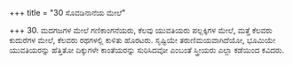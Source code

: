 +++
title = "30 ಸೊವಡಿನಾನೆಯ ಮೇಲೆ"

+++
30. ಮದಗಜಗಳ  ಮೇಲೆ ಗಣಿಕಾಂಗನೆಯರು, ಕೆಲವು ಯುವತಿಯರು ಪಲ್ಲಕ್ಕಿಗಳ ಮೇಲೆ,  ಮತ್ತೆ ಕೆಲವರು ಕುದುರೆಗಳ ಮೇಲೆ, ಕೆಲವರು ರಥಗಳಲ್ಲಿ ಕುಳಿತು  ಹೊರಟರು. ಸೃಷ್ಟಿಯೇ ತರುಣಿಮಯವಾಗಿದೆಯೋ, ಭೂಮಿಯೇ ಯುವತಿಯರನ್ನು ಹೆತ್ತಿತೋ ದಿಕ್ಕುಗಳೇ ಕಾಂತೆಯರನ್ನು ಸುರಿಸಿದವೋ ಎಂಬಂತೆ ಸ್ತ್ರೀಯರು ಎಲ್ಲಾ ಕಡೆಯಿಂದ ಕವಿದರು.